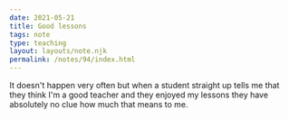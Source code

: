 ```yaml
---
date: 2021-05-21
title: Good lessons
tags: note
type: teaching
layout: layouts/note.njk
permalink: /notes/94/index.html
---
```


It doesn't happen very often but when a student straight up tells me that they think I'm a good teacher and they enjoyed my lessons they have absolutely no clue how much that means to me.